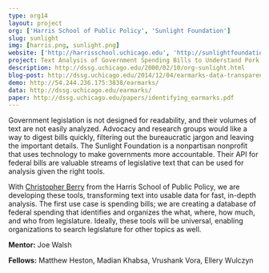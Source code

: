 ```yaml
---
type: org14
layout: project
org: ['Harris School of Public Policy', 'Sunlight Foundation']
slug: sunlight
img: [harris.png, sunlight.png]
website: ['http://harrisschool.uchicago.edu', 'http://sunlightfoundation.com']
project: Text Analysis of Government Spending Bills to Understand Pork Spending
description: http://dssg.uchicago.edu/2000/02/10/org-sunlight.html
blog-post: http://dssg.uchicago.edu/2014/12/04/earmarks-data-transparent-government.html
demo: http://54.244.236.175:3838/earmarks/
data: http://dssg.uchicago.edu/earmarks/
paper: http://dssg.uchicago.edu/papers/identifying_earmarks.pdf
---
```


<p>Government legislation is not designed for readability, and their volumes of text are not easily analyzed. Advocacy and research groups would like a way to digest bills quickly, filtering out the bureaucratic jargon and leaving the important details. The Sunlight Foundation is a nonpartisan nonprofit that uses technology to make governments more accountable. Their API for federal bills are valuable streams of legislative text that can be used for analysis given the right tools.

<p>With <a href="http://harrisschool.uchicago.edu/directory/faculty/christopher_berry">Christopher Berry</a> from the Harris School of Public Policy, we are developing these tools, transforming text into usable data for fast, in-depth analysis. The first use case is spending bills; we are creating a database of federal spending that identifies and organizes the what, where, how much, and who from legislature. Ideally, these tools will be universal, enabling organizations to search legislature for other topics as well.

<p><b>Mentor:</b> Joe Walsh

<p><b>Fellows:</b> Matthew Heston, Madian Khabsa, Vrushank Vora, Ellery Wulczyn
